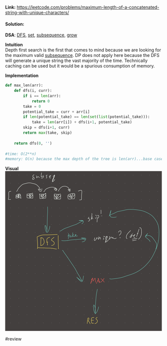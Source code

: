   
**Link:** https://leetcode.com/problems/maximum-length-of-a-concatenated-string-with-unique-characters/  
#### Solution:  
  
**DSA**: [DFS](DFS.md), [set](set.md), [subsequence](../DSA/subsequence.md), [grow](grow.md)  
  
**Intuition**  
Depth first search is the first that comes to mind because we are looking for the maximum valid [subsequence](../DSA/subsequence.md). DP does not apply here because the DFS will generate a unique string the vast majority of the time. Technically caching can be used but it would be a spurious consumption of memory.   
  
**Implementation**  
```python  
def max_len(arr):  
	def dfs(i, curr):  
		if i == len(arr):  
			return 0  
		take = 0  
		potential_take = curr + arr[i]  
		if len(potential_take) == len(set(list(potential_take))):  
			take = len(arr[i]) + dfs(i+1, potential_take)  
		skip = dfs(i+1, curr)  
		return max(take, skip)  
		  
	return dfs(0, '')  
  
#time: O(2**n)  
#memory: O(n) because the max depth of the tree is len(arr)...base case  
```  
  
**Visual**   
![IMG_61F38C310C1A-1.jpeg](./_pics/IMG_61F38C310C1A-1.jpeg)  
  
  
#review   
  
  
